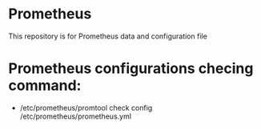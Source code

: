# Prometheus
This repository is for Prometheus data and configuration file


# Prometheus configurations checing command:
- /etc/prometheus/promtool check config /etc/prometheus/prometheus.yml
